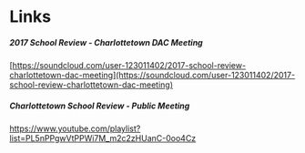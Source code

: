 # Links

##### 2017 School Review - Charlottetown DAC Meeting
[https://soundcloud.com/user-123011402/2017-school-review-charlottetown-dac-meeting](https://soundcloud.com/user-123011402/2017-school-review-charlottetown-dac-meeting)

##### Charlottetown School Review - Public Meeting
https://www.youtube.com/playlist?list=PL5nPPgwVtPPWi7M_m2c2zHUanC-0oo4Cz
